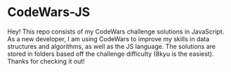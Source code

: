 # CodeWars-JS

Hey! This repo consists of my CodeWars challenge solutions in JavaScript. As a new developer, I am using CodeWars to improve my skills in data structures and algorithms, as well as the JS language. The solutions are stored in folders based off the challenge difficulty (8kyu is the easiest). Thanks for checking it out!
